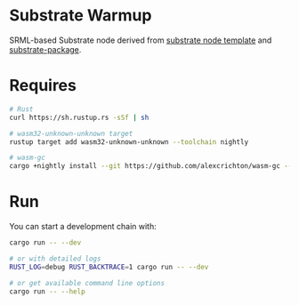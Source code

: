 # Substrate Warmup

SRML-based Substrate node derived from [substrate node template](https://github.com/paritytech/substrate/tree/afa583011eed3e8d49ee823257a3b448a24e213b/node-template) and [substrate-package](https://github.com/shawntabrizi/substrate-package/tree/bc114c30521f5d7b84cfffb6be59f886309679d5/substrate-node-template).

# Requires

```bash
# Rust
curl https://sh.rustup.rs -sSf | sh

# wasm32-unknown-unknown target
rustup target add wasm32-unknown-unknown --toolchain nightly

# wasm-gc
cargo +nightly install --git https://github.com/alexcrichton/wasm-gc --force
```

# Run

You can start a development chain with:

```bash
cargo run -- --dev

# or with detailed logs
RUST_LOG=debug RUST_BACKTRACE=1 cargo run -- --dev

# or get available command line options
cargo run -- --help
```

